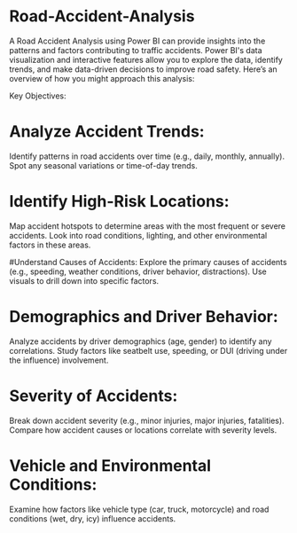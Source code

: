 # Road-Accident-Analysis
A Road Accident Analysis using Power BI can provide insights into the patterns and factors contributing to traffic accidents. Power BI's data visualization and interactive features allow you to explore the data, identify trends, and make data-driven decisions to improve road safety. Here’s an overview of how you might approach this analysis:

Key Objectives:
# Analyze Accident Trends:
Identify patterns in road accidents over time (e.g., daily, monthly, annually).
Spot any seasonal variations or time-of-day trends.

# Identify High-Risk Locations:
Map accident hotspots to determine areas with the most frequent or severe accidents.
Look into road conditions, lighting, and other environmental factors in these areas.

#Understand Causes of Accidents:
Explore the primary causes of accidents (e.g., speeding, weather conditions, driver behavior, distractions).
Use visuals to drill down into specific factors.

# Demographics and Driver Behavior:
Analyze accidents by driver demographics (age, gender) to identify any correlations.
Study factors like seatbelt use, speeding, or DUI (driving under the influence) involvement.

# Severity of Accidents:
Break down accident severity (e.g., minor injuries, major injuries, fatalities).
Compare how accident causes or locations correlate with severity levels.

# Vehicle and Environmental Conditions:
Examine how factors like vehicle type (car, truck, motorcycle) and road conditions (wet, dry, icy) influence accidents.
